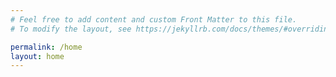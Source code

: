 ```yaml
---
# Feel free to add content and custom Front Matter to this file.
# To modify the layout, see https://jekyllrb.com/docs/themes/#overriding-theme-defaults

permalink: /home
layout: home
---
```

